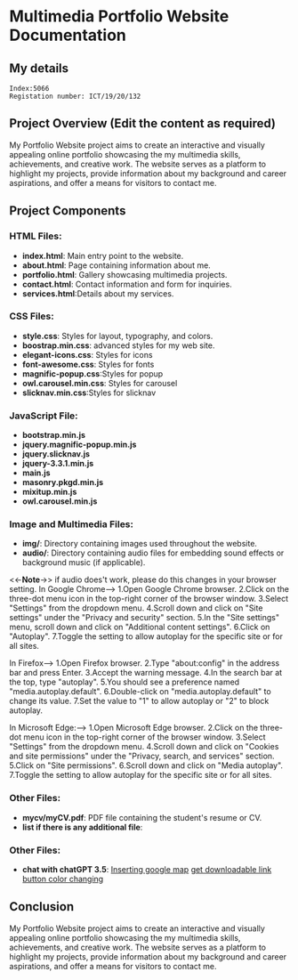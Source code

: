 # Multimedia Portfolio Website Documentation

## My details
    Index:5066
    Registation number: ICT/19/20/132

## Project Overview (Edit the content as required)

My Portfolio Website project aims to create an interactive and visually appealing online portfolio showcasing the my multimedia skills, achievements, and creative work. The website serves as a platform to highlight my projects, provide information about my background and career aspirations, and offer a means for visitors to contact me.

## Project Components

### HTML Files:

-   **index.html**: Main entry point to the website.
-   **about.html**: Page containing information about me.
-   **portfolio.html**: Gallery showcasing multimedia projects.
-   **contact.html**: Contact information and form for inquiries.
-   **services.html**:Details about my services.

### CSS Files:

-   **style.css**: Styles for layout, typography, and colors.
-   **boostrap.min.css**: advanced styles for my web site.
-   **elegant-icons.css**: Styles for icons
-   **font-awesome.css**: Styles for fonts
-   **magnific-popup.css**:Styles for popup
-   **owl.carousel.min.css**: Styles for carousel
-   **slicknav.min.css**:Styles for slicknav

### JavaScript File:

-   **bootstrap.min.js**
-   **jquery.magnific-popup.min.js**
-   **jquery.slicknav.js**
-   **jquery-3.3.1.min.js**
-   **main.js**
-   **masonry.pkgd.min.js**
-   **mixitup.min.js**
-   **owl.carousel.min.js**

### Image and Multimedia Files:

-   **img/**: Directory containing images used throughout the website.
-   **audio/**: Directory containing audio files for embedding sound effects or background music (if applicable).

<<-**Note**->> if audio does't work, please do this changes in your browser setting.
In Google Chrome-->
1.Open Google Chrome browser.
2.Click on the three-dot menu icon in the top-right corner of the browser window.
3.Select "Settings" from the dropdown menu.
4.Scroll down and click on "Site settings" under the "Privacy and security" section.
5.In the "Site settings" menu, scroll down and click on "Additional content settings".
6.Click on "Autoplay".
7.Toggle the setting to allow autoplay for the specific site or for all sites.

In Firefox-->
1.Open Firefox browser.
2.Type "about:config" in the address bar and press Enter.
3.Accept the warning message.
4.In the search bar at the top, type "autoplay".
5.You should see a preference named "media.autoplay.default".
6.Double-click on "media.autoplay.default" to change its value.
7.Set the value to "1" to allow autoplay or "2" to block autoplay. 

In Microsoft Edge:-->
1.Open Microsoft Edge browser.
2.Click on the three-dot menu icon in the top-right corner of the browser window.
3.Select "Settings" from the dropdown menu.
4.Scroll down and click on "Cookies and site permissions" under the "Privacy, search, and services" section.
5.Click on "Site permissions".
6.Scroll down and click on "Media autoplay".
7.Toggle the setting to allow autoplay for the specific site or for all sites.


### Other Files:

-   **mycv/myCV.pdf**: PDF file containing the student's resume or CV.
-   **list if there is any additional file**:

### Other Files:

-   **chat with chatGPT 3.5**: [Inserting google map](https://chat.openai.com/share/859477d5-d6d1-4e00-aa2e-659b3c411894)
                               [get downloadable link](https://chat.openai.com/share/39b4396e-7c95-4419-9453-1b4414617164)
                               [button color changing](https://chat.openai.com/share/bc34fef3-9841-4032-9c6d-061608e96d47)


## Conclusion
My Portfolio Website project aims to create an interactive and visually appealing online portfolio showcasing the my multimedia skills, achievements, and creative work. The website serves as a platform to highlight my projects, provide information about my background and career aspirations, and offer a means for visitors to contact me.
